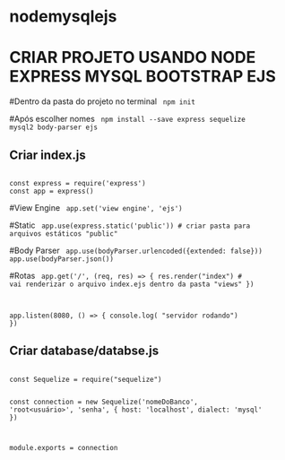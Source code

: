 # nodemysqlejs

# CRIAR PROJETO USANDO NODE EXPRESS MYSQL BOOTSTRAP EJS

#Dentro da pasta do projeto no terminal
<code>
npm init    
</code>
#Após escolher nomes
<code>
npm install --save express sequelize mysql2 body-parser ejs
</code>


## Criar index.js
<code>
const express = require('express')
const app = express()
</code>

#View Engine
<code>
app.set('view engine', 'ejs')
</code>

#Static
<code>
app.use(express.static('public')) # criar pasta para arquivos estáticos "public"
</code>

#Body Parser
<code>
app.use(bodyParser.urlencoded({extended: false}))
app.use(bodyParser.json())
</code>

#Rotas
<code>
app.get('/', (req, res) => {
res.render("index")     # vai renderizar o arquivo index.ejs dentro da pasta "views"
})

app.listen(8080, () => {
console.log( "servidor rodando")
})</code>


## Criar database/databse.js

<code>
const Sequelize = require("sequelize")

const connection = new Sequelize('nomeDoBanco', 'root<usuário>', 'senha', {
  host: 'localhost',
  dialect: 'mysql'
})

module.exports = connection
</code>
